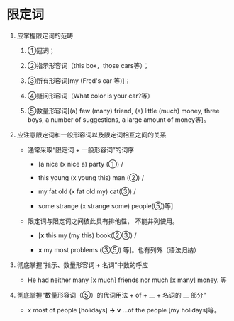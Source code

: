 # 限定词

1. 应掌握限定词的范畴

    1. ①冠词；

    1. ②指示形容词（this box，those cars等）；

    1. ③所有形容词[my (Fred's car 等)]；

    1. ④疑问形容词（What color is your car?等）

    1. ⑤数量形容词[(a) few (many) friend, (a) little (much) money, three boys, a number of suggestions, a large amount of money等]。

1. 应注意限定词和一般形容词以及限定词相互之间的关系

    * 通常采取“限定词 + 一般形容词”的词序

        * [a nice (x nice a) party (①) /

        * this young (x young this) man (②) /

        * my fat old (x fat old my) cat(③) /

        * some strange (x strange some) people(⑤)等]

    * 限定词与限定词之间彼此具有排他性， 不能并列使用。

        * [**x** this my (my this) book(②③) /

        * **x** my most problems (③⑤) 等]。也有列外（语法归纳）

1. 彻底掌握“指示、数量形容词 + 名词”中数的呼应

    * He had neither many [x much] friends nor much [x many] money. 等

1. 彻底掌握“数量形容词（⑤）的代词用法 + of + **__** + 名词的 **__** 部分“

    * x most of people [holidays] **->** **v** ...of the people [my holidays]等。